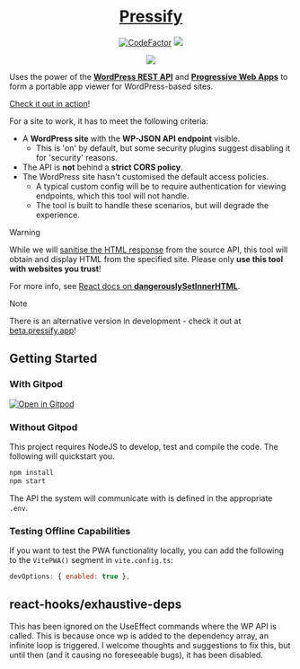 <h1 align="center"><a href="https://pressify.app">Pressify</a></h1>
<p align="center">
  <a href="https://www.codefactor.io/repository/github/soup-bowl/pressify"><img src="https://www.codefactor.io/repository/github/soup-bowl/pressify/badge" alt="CodeFactor" /></a>
  <a href="https://gitpod.io/#https://github.com/soup-bowl/pressify"><img src="https://img.shields.io/badge/open%20in-Gitpod-orange?logo=gitpod&logoColor=white" /></a>
</p>

<p align="center">
  <img src="https://f.subo.dev/i/pressify-app-image.webp" />
</p>

Uses the power of the **[WordPress REST API][wapi]** and **[Progressive Web Apps][pwa]** to form a portable app viewer for WordPress-based sites.

[Check it out in action][live]!

For a site to work, it has to meet the following criteria:

- A **WordPress site** with the **WP-JSON API endpoint** visible.
  - This is 'on' by default, but some security plugins suggest disabling it for 'security' reasons.
- The API is **not** behind a **strict CORS policy**.
- The WordPress site hasn't customised the default access policies.
  - A typical custom config will be to require authentication for viewing endpoints, which this tool will not handle.
  - The tool is built to handle these scenarios, but will degrade the experience.

> [!WARNING]  
> While we will [sanitise the HTML response](https://www.npmjs.com/package/dompurify) from the source API, this tool will obtain and display HTML from the specified site. Please only **use this tool with websites you trust**!
>
> For more info, see [React docs on **dangerouslySetInnerHTML**](https://reactjs.org/docs/dom-elements.html#dangerouslysetinnerhtml).

> [!NOTE]  
> There is an alternative version in development - check it out at [beta.pressify.app](https://beta.pressify.app)!

## Getting Started

### With Gitpod

[![Open in Gitpod](https://gitpod.io/button/open-in-gitpod.svg)](https://gitpod.io/#https://github.com/soup-bowl/pressify)

### Without Gitpod

This project requires NodeJS to develop, test and compile the code. The following will quickstart you.

```bash
npm install
npm start
```

The API the system will communicate with is defined in the appropriate `.env`.

### Testing Offline Capabilities

If you want to test the PWA functionality locally, you can add the following to the `VitePWA()` segment in `vite.config.ts`:

```js
devOptions: { enabled: true },
```

## react-hooks/exhaustive-deps

This has been ignored on the UseEffect commands where the WP API is called. This is because once wp is added to the
dependency array, an infinite loop is triggered. I welcome thoughts and suggestions to fix this, but until then (and it
causing no foreseeable bugs), it has been disabled.

[live]: https://pressify.app
[wapi]: https://developer.wordpress.org/rest-api/
[wapj]: https://github.com/WP-API/node-wpapi
[pwa]: https://web.dev/progressive-web-apps/
